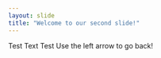 ```yaml
---
layout: slide
title: "Welcome to our second slide!"
---
```

Test Text Test
Use the left arrow to go back!
